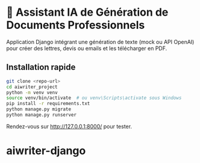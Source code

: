 # 🧠 Assistant IA de Génération de Documents Professionnels

Application Django intégrant une génération de texte (mock ou API OpenAI) pour créer des lettres, devis ou emails et les télécharger en PDF.

## Installation rapide

```bash
git clone <repo-url>
cd aiwriter_project
python -m venv venv
source venv/bin/activate  # ou venv\Scripts\activate sous Windows
pip install -r requirements.txt
python manage.py migrate
python manage.py runserver
```

Rendez-vous sur http://127.0.0.1:8000/ pour tester.
# aiwriter-django
